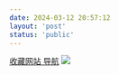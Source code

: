 ```yaml
---
date: 2024-03-12 20:57:12
layout: 'post'
status: 'public'
---
```


[收藏网站 导航](https://www.goto-mars.com/people/aLYqyNvYvd)
![](http://)